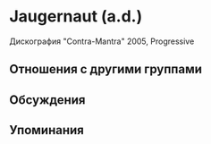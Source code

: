 # Jaugernaut (a.d.)

Дискография
"Contra-Mantra" 2005, Progressive

## Отношения с другими группами


## Обсуждения


## Упоминания

